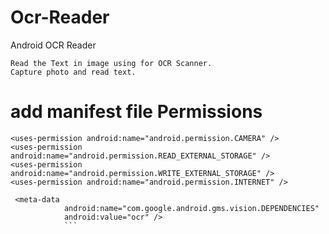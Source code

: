 # Ocr-Reader
Android OCR Reader
```
Read the Text in image using for OCR Scanner.
Capture photo and read text.
```
# add manifest file Permissions 
```
<uses-permission android:name="android.permission.CAMERA" />
<uses-permission android:name="android.permission.READ_EXTERNAL_STORAGE" />
<uses-permission android:name="android.permission.WRITE_EXTERNAL_STORAGE" />    
<uses-permission android:name="android.permission.INTERNET" />

 <meta-data
            android:name="com.google.android.gms.vision.DEPENDENCIES"
            android:value="ocr" />
            ```
